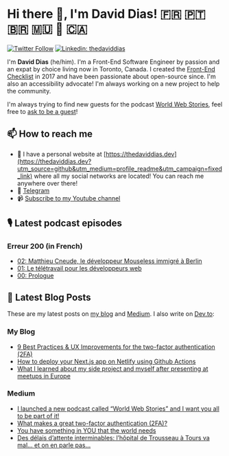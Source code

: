 # Hi there 👋, I'm David Dias! 🇫🇷 🇵🇹 🇧🇷 🇲🇺 📍 🇨🇦

[![Twitter Follow](https://img.shields.io/twitter/follow/thedaviddias?label=Follow)](https://twitter.com/thedaviddias)
[![Linkedin: thedaviddias](https://img.shields.io/badge/-David%20Dias-blue?style=flat-square&logo=Linkedin&logoColor=white&link=https://www.linkedin.com/in/thedaviddias/)](https://www.linkedin.com/in/thedaviddias/)

I'm **David Dias** (he/him). I'm a Front-End Software Engineer by passion and an expat by choice living now in Toronto, Canada. I created the [Front-End Checklist](https://github.com/thedaviddias/Front-End-Checklist) in 2017 and have been passionate about open-source since. I'm also an accessibility advocate! I'm always working on a new project to help the community.

I'm always trying to find new guests for the podcast [World Web Stories](https://worldwebstories.com/), feel free to [ask to be a guest](https://worldwebstories.com/be-a-guest/)!

## 📫 How to reach me

* 🔗 I have a personal website at [https://thedaviddias.dev](https://thedaviddias.dev?utm_source=github&utm_medium=profile_readme&utm_campaign=fixed_link) where all my social networks are located! You can reach me anywhere over there!
* 💬 [Telegram](https://t.me/thedaviddias)
* 📹 [Subscribe to my Youtube channel](https://www.youtube.com/channel/UCXYs_tVa-VFm5f6bWrPybhA?sub_confirmation=1)

## 🎙 Latest podcast episodes
### Erreur 200 (in French)

<!-- ERREUR200:START -->
- [02: Matthieu Cneude, le développeur Mouseless immigré à Berlin](https://erreur200.com/matthieu-cneude-developpeur-mouseless-immigre-berlin)
- [01: Le télétravail pour les développeurs web](https://erreur200.com/teletravail-developpeurs-web-bonheur-galere)
- [00: Prologue](https://erreur200.com/prologue)
<!-- ERREUR200:END -->
## 📝  Latest Blog Posts

These are my latest posts on [my blog](https://thedaviddias.dev) and [Medium](https://medium.com/@thedaviddias). I also write on [Dev.to](https://dev.to/thedaviddias):

### My Blog

<!-- BLOG:START -->
- [9 Best Practices & UX Improvements for the two-factor authentication  (2FA)](https://thedaviddias.dev/blog/9-best-practices-ux-for-two-factor-authentification/)
- [How to deploy your Next.js app on Netlify using Github Actions](https://thedaviddias.dev/blog/how-to-deploy-your-nextjs-app-on-netlify-using-github-actions/)
- [What I learned about my side project and myself after presenting at meetups in Europe](https://thedaviddias.dev/blog/what-i-learned-about-side-project-presenting-meetups-europe/)
<!-- BLOG:END -->
### Medium

<!-- MEDIUM:START -->
- [I launched a new podcast called “World Web Stories” and I want you all to be part of it!](https://thedaviddias.medium.com/i-launched-a-new-podcast-called-world-web-stories-and-i-want-you-all-to-be-part-of-it-b8b91106693?source=rss-7ae18a1470a9------2)
- [What makes a great two-factor authentication (2FA)?](https://uxdesign.cc/9-best-practices-ux-improvements-for-the-two-factor-authentication-2fa-7d70f613f558?source=rss-7ae18a1470a9------2)
- [You have something in YOU that the world needs](https://thedaviddias.medium.com/you-have-something-in-you-that-the-world-needs-3347f7a5fa2a?source=rss-7ae18a1470a9------2)
- [Des délais d’attente interminables: l’hôpital de Trousseau à Tours va mal… et on en parle pas…](https://thedaviddias.medium.com/des-d%C3%A9lais-dattente-interminables-l-h%C3%B4pital-de-trousseau-%C3%A0-tours-va-mal-et-on-en-parle-pas-6084d1db8e95?source=rss-7ae18a1470a9------2)
<!-- MEDIUM:END -->
